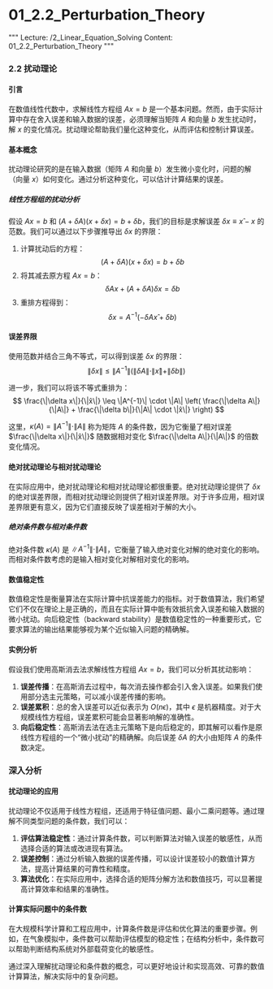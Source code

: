 # 01_2.2_Perturbation_Theory

"""
Lecture: /2_Linear_Equation_Solving
Content: 01_2.2_Perturbation_Theory
"""

### 2.2 扰动理论

#### 引言

在数值线性代数中，求解线性方程组 $Ax = b$ 是一个基本问题。然而，由于实际计算中存在舍入误差和输入数据的误差，必须理解当矩阵 $A$ 和向量 $b$ 发生扰动时，解 $x$ 的变化情况。扰动理论帮助我们量化这种变化，从而评估和控制计算误差。

#### 基本概念

扰动理论研究的是在输入数据（矩阵 $A$ 和向量 $b$）发生微小变化时，问题的解（向量 $x$）如何变化。通过分析这种变化，可以估计计算结果的误差。

##### 线性方程组的扰动分析

假设 $Ax = b$ 和 $(A + \delta A)(x + \delta x) = b + \delta b$，我们的目标是求解误差 $\delta x \equiv x̂ - x$ 的范数。我们可以通过以下步骤推导出 $\delta x$ 的界限：

1. 计算扰动后的方程：
   $$
   (A + \delta A)(x + \delta x) = b + \delta b
   $$
2. 将其减去原方程 $Ax = b$：
   $$
   \delta A x + (A + \delta A) \delta x = \delta b
   $$
3. 重排方程得到：
   $$
   \delta x = A^{-1}(-\delta A x̂ + \delta b)
   $$

#### 误差界限

使用范数并结合三角不等式，可以得到误差 $\delta x$ 的界限：
$$
\|\delta x\| \leq \|A^{-1}\| (\|\delta A\| \cdot \|x̂\| + \|\delta b\|)
$$

进一步，我们可以将该不等式重排为：
$$
\frac{\|\delta x\|}{\|x̂\|} \leq \|A^{-1}\| \cdot \|A\| \left( \frac{\|\delta A\|}{\|A\|} + \frac{\|\delta b\|}{\|A\| \cdot \|x̂\|} \right)
$$

这里，$\kappa(A) = \|A^{-1}\| \cdot \|A\|$ 称为矩阵 $A$ 的条件数，因为它衡量了相对误差 $\frac{\|\delta x\|}{\|x̂\|}$ 随数据相对变化 $\frac{\|\delta A\|}{\|A\|}$ 的倍数变化情况。

#### 绝对扰动理论与相对扰动理论

在实际应用中，绝对扰动理论和相对扰动理论都很重要。绝对扰动理论提供了 $\delta x$ 的绝对误差界限，而相对扰动理论则提供了相对误差界限。对于许多应用，相对误差界限更有意义，因为它们直接反映了误差相对于解的大小。

##### 绝对条件数与相对条件数

绝对条件数 $\kappa(A)$ 是 $\|A^{-1}\| \cdot \|A\|$，它衡量了输入绝对变化对解的绝对变化的影响。而相对条件数考虑的是输入相对变化对解相对变化的影响。

#### 数值稳定性

数值稳定性是衡量算法在实际计算中抗误差能力的指标。对于数值算法，我们希望它们不仅在理论上是正确的，而且在实际计算中能有效抵抗舍入误差和输入数据的微小扰动。向后稳定性（backward stability）是数值稳定性的一种重要形式，它要求算法的输出结果能够视为某个近似输入问题的精确解。

#### 实例分析

假设我们使用高斯消去法求解线性方程组 $Ax = b$，我们可以分析其扰动影响：

1. **误差传播**：在高斯消去过程中，每次消去操作都会引入舍入误差。如果我们使用部分选主元策略，可以减小误差传播的影响。
2. **误差累积**：总的舍入误差可以近似表示为 $O(n\epsilon)$，其中 $\epsilon$ 是机器精度。对于大规模线性方程组，误差累积可能会显著影响解的准确性。
3. **向后稳定性**：高斯消去法在选主元策略下是向后稳定的，即其解可以看作是原线性方程组的一个“微小扰动”的精确解。向后误差 $\delta A$ 的大小由矩阵 $A$ 的条件数决定。

### 深入分析

#### 扰动理论的应用

扰动理论不仅适用于线性方程组，还适用于特征值问题、最小二乘问题等。通过理解不同类型问题的条件数，我们可以：

1. **评估算法稳定性**：通过计算条件数，可以判断算法对输入误差的敏感性，从而选择合适的算法或改进现有算法。
2. **误差控制**：通过分析输入数据的误差传播，可以设计误差较小的数值计算方法，提高计算结果的可靠性和精度。
3. **算法优化**：在实际应用中，选择合适的矩阵分解方法和数值技巧，可以显著提高计算效率和结果的准确性。

#### 计算实际问题中的条件数

在大规模科学计算和工程应用中，计算条件数是评估和优化算法的重要步骤。例如，在气象模拟中，条件数可以帮助评估模型的稳定性；在结构分析中，条件数可以帮助判断结构系统对外部载荷变化的敏感性。

通过深入理解扰动理论和条件数的概念，可以更好地设计和实现高效、可靠的数值计算算法，解决实际中的复杂问题。